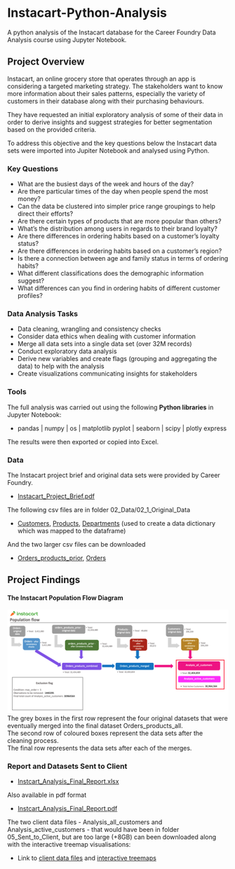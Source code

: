 # Instacart-Python-Analysis
A python analysis of the Instacart database for the Career Foundry Data Analysis course using Jupyter Notebook.

## Project Overview
Instacart, an online grocery store that operates through an app is considering a targeted marketing strategy. The stakeholders want to know more information about their sales patterns, especially the variety of customers in their database along with their purchasing behaviours.

They have requested an initial exploratory analysis of some of their data in order to derive insights and suggest strategies for better segmentation based on the provided criteria.

To address this objective and the key questions below the Instacart data sets were imported into Jupiter Notebook and analysed using Python.

### Key Questions
* What are the busiest days of the week and hours of the day?
* Are there particular times of the day when people spend the most money?
* Can the data be clustered into simpler price range groupings to help direct their efforts?
* Are there certain types of products that are more popular than others? 
* What’s the distribution among users in regards to their brand loyalty?
* Are there differences in ordering habits based on a customer’s loyalty status?
* Are there differences in ordering habits based on a customer’s region?
* Is there a connection between age and family status in terms of ordering habits?
* What different classifications does the demographic information suggest? 
* What differences can you find in ordering habits of different customer profiles?

### Data Analysis Tasks

* Data cleaning, wrangling and consistency checks
* Consider data ethics when dealing with customer information
* Merge all data sets into a single data set (over 32M records)
* Conduct exploratory data analysis
* Derive new variables and create flags (grouping and aggregating the data) to help with the analysis
* Create visualizations communicating insights for stakeholders

### Tools
The full analysis was carried out using the following **Python libraries** in Jupyter Notebook:
   * pandas | numpy | os | matplotlib pyplot | seaborn | scipy | plotly express

The results were then exported or copied into Excel.

### Data
The Instacart project brief and original data sets were provided by Career Foundry.
* [Instacart_Project_Brief.pdf](https://github.com/eekevall/Instacart-Python-Analysis/blob/main/01_Project_Management/Instacart_Analysis_Project_Brief.pdf)

The following csv files are in folder 02_Data/02_1_Original_Data
* [Customers](https://github.com/eekevall/Instacart-Python-Analysis/blob/main/02_Data/02_1_Original_Data/customers.csv), [Products](https://github.com/eekevall/Instacart-Python-Analysis/blob/main/02_Data/02_1_Original_Data/products.csv), [Departments](https://github.com/eekevall/Instacart-Python-Analysis/blob/main/02_Data/02_1_Original_Data/departments.csv) (used to create a data dictionary which was mapped to the dataframe)

And the two larger csv files can be downloaded
* [Orders_products_prior](https://drive.google.com/file/d/1Phw5ijub5khXtwYU7zCBvFmanmDiutIX/view?usp=sharing), [Orders](https://drive.google.com/file/d/1fiFWyVlIW1iQNeF5yrkA9ULI9cXT6jfW/view?usp=sharing) 

## Project Findings

#### The Instacart Population Flow Diagram
![Instacart Population Flow Diagram](https://github.com/eekevall/Instacart-Python-Analysis/blob/main/Instacart_Population_Flow.png)
The grey boxes in the first row represent the four original datasets that were eventually merged into the final dataset Orders_products_all.<br>
The second row of coloured boxes represent the data sets after the cleaning process.<br>
The final row represents the data sets after each of the merges.<br>

### Report and Datasets Sent to Client
* [Instcart_Analysis_Final_Report.xlsx](https://github.com/eekevall/Instacart-Python-Analysis/blob/main/05_Sent_to_Client/Instcart_Analysis_Final_Report.xlsx)

Also available in pdf format
* [Instcart_Analysis_Final_Report.pdf](https://github.com/eekevall/Instacart-Python-Analysis/blob/main/05_Sent_to_Client/Instcart_Analysis_Final_Report.pdf)

The two client data files - Analysis_all_customers and Analysis_active_customers - that would have been in folder 05_Sent_to_Client, but are too large (+8GB) can been downloaded along with the interactive treemap visualisations:
* Link to [client data files](https://drive.google.com/drive/folders/1GanmHISFNL-XtfQ2-6IQ3ZAKD1-Ts3_i?usp=sharing) and [interactive treemaps](https://drive.google.com/drive/folders/1Tg2-X1Od2aE1nNZ2QEthgkvkAk4wfeJI?usp=sharing)

